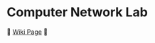 # Computer Network Lab

:book: [Wiki  Page](https://github.com/burkaydurdu/ComputerNetworkLab/wiki) :book:
